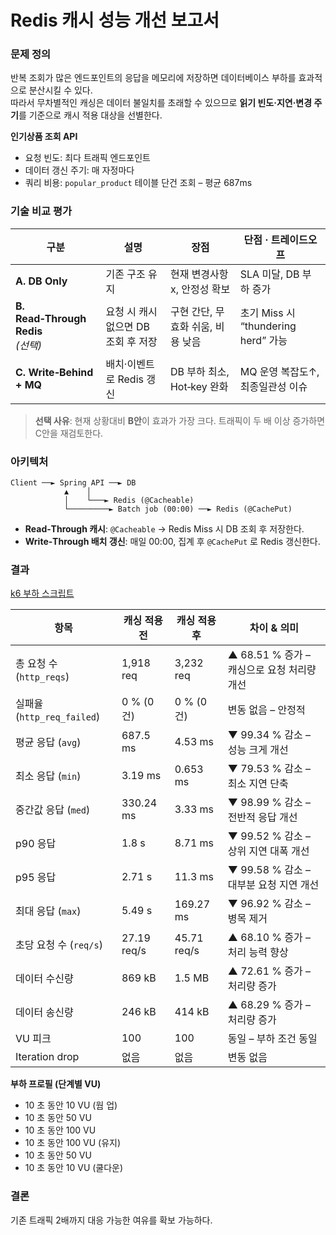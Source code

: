 # Redis 캐시 성능 개선 보고서


### 문제 정의
반복 조회가 많은 엔드포인트의 응답을 메모리에 저장하면 데이터베이스 부하를 효과적으로 분산시킬 수 있다.  
따라서 무차별적인 캐싱은 데이터 불일치를 초래할 수 있으므로 **읽기 빈도·지연·변경 주기**를 기준으로 캐시 적용 대상을 선별한다.

**인기상품 조회 API**
- 요청 빈도: 최다 트래픽 엔드포인트
- 데이터 갱신 주기: 매 자정마다
- 쿼리 비용: `popular_product` 테이블 단건 조회 – 평균 687ms


### 기술 비교 평가
| 구분 | 설명 | 장점                   | 단점 · 트레이드오프 |
|------|------|----------------------|---------------------|
| **A. DB Only** | 기존 구조 유지 | 현재 변경사항 x, 안정성 확보    | SLA 미달, DB 부하 증가 |
| **B. Read‑Through Redis**<br>*(선택)* | 요청 시 캐시 없으면 DB 조회 후 저장| 구현 간단, 무효화 쉬움, 비용 낮음 | 초기 Miss 시 “thundering herd” 가능 |
| **C. Write‑Behind + MQ** | 배치·이벤트로 Redis 갱신 | DB 부하 최소, Hot‑key 완화 | MQ 운영 복잡도↑, 최종일관성 이슈 |
> **선택 사유**: 현재 상황대비 **B안**이 효과가 가장 크다. 트래픽이 두 배 이상 증가하면 C안을 재검토한다.


### 아키텍처

```
Client ──► Spring API ──► DB
            ▲    │
            │    └───► Redis (@Cacheable)
            └─────────► Batch job (00:00) ──► Redis (@CachePut)
```
- **Read‑Through 캐시**: `@Cacheable` → Redis Miss 시 DB 조회 후 저장한다.
- **Write‑Through 배치 갱신**: 매일 00:00, 집계 후 `@CachePut` 로 Redis 갱신한다.

### 결과
[k6 부하 스크립트](https://github.com/leevigong/hhplus-ecommerce/blob/a55e872dc56605083d71085c560becf3e20df411/k6/popularProducts.js)

| 항목                       | 캐싱 적용 전 | 캐싱 적용 후 | 차이 & 의미                                   |
|----------------------------|-----------------------|------------------------|-----------------------------------------------|
| 총 요청 수 (`http_reqs`)   | 1,918 req             | 3,232 req              | ▲ 68.51 % 증가 – 캐싱으로 요청 처리량 개선     |
| 실패율 (`http_req_failed`) | 0 % (0건)             | 0 % (0건)              | 변동 없음 – 안정적                            |
| 평균 응답 (`avg`)          | 687.5 ms              | 4.53 ms                | ▼ 99.34 % 감소 – 성능 크게 개선               |
| 최소 응답 (`min`)          | 3.19 ms               | 0.653 ms               | ▼ 79.53 % 감소 – 최소 지연 단축               |
| 중간값 응답 (`med`)        | 330.24 ms             | 3.33 ms                | ▼ 98.99 % 감소 – 전반적 응답 개선             |
| p90 응답                  | 1.8 s                 | 8.71 ms                | ▼ 99.52 % 감소 – 상위 지연 대폭 개선          |
| p95 응답                  | 2.71 s                | 11.3 ms                | ▼ 99.58 % 감소 – 대부분 요청 지연 개선        |
| 최대 응답 (`max`)          | 5.49 s                | 169.27 ms              | ▼ 96.92 % 감소 – 병목 제거                    |
| 초당 요청 수 (`req/s`)     | 27.19 req/s           | 45.71 req/s            | ▲ 68.10 % 증가 – 처리 능력 향상               |
| 데이터 수신량              | 869 kB                | 1.5 MB                 | ▲ 72.61 % 증가 – 처리량 증가                  |
| 데이터 송신량              | 246 kB                | 414 kB                 | ▲ 68.29 % 증가 – 처리량 증가                  |
| VU 피크                    | 100                   | 100                    | 동일 – 부하 조건 동일                         |
| Iteration drop             | 없음                  | 없음                   | 변동 없음                                     |

**부하 프로필 (단계별 VU)**
- 10 초 동안 10 VU (웜 업)
- 10 초 동안 50 VU
- 10 초 동안 100 VU
- 10 초 동안 100 VU (유지)
- 10 초 동안 50 VU
- 10 초 동안 10 VU (쿨다운)

### 결론
기존 트래픽 2배까지 대응 가능한 여유를 확보 가능하다.
